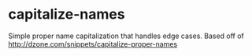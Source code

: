 # capitalize-names
Simple proper name capitalization that handles edge cases. Based off of http://dzone.com/snippets/capitalize-proper-names
